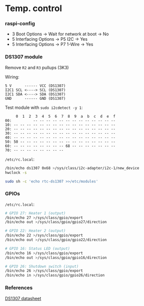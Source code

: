 Temp. control
=============

### raspi-config
* 3 Boot Options -> Wait for network at boot -> No
* 5 Interfacing Options -> P5 I2C -> Yes
* 5 Interfacing Options -> P7 1-Wire -> Yes

### DS1307 module
Remove `R2` and `R3` pullups (3K3)

Wiring:
```
5 V      ------ VCC (DS1307)
I2C1 SCL <----> SCL (DS1307)
I2C1 SDA <----> SDA (DS1307)
GND      ------ GND (DS1307)
```

Test module with `sudo i2cdetect -y 1`:
```
     0  1  2  3  4  5  6  7  8  9  a  b  c  d  e  f
00:          -- -- -- -- -- -- -- -- -- -- -- -- -- 
10: -- -- -- -- -- -- -- -- -- -- -- -- -- -- -- -- 
20: -- -- -- -- -- -- -- -- -- -- -- -- -- -- -- -- 
30: -- -- -- -- -- -- -- -- -- -- -- -- -- -- -- -- 
40: -- -- -- -- -- -- -- -- -- -- -- -- -- -- -- -- 
50: 50 -- -- -- -- -- -- -- -- -- -- -- -- -- -- -- 
60: -- -- -- -- -- -- -- -- 68 -- -- -- -- -- -- -- 
70: -- -- -- -- -- -- -- --                        
```

`/etc/rc.local`:
```sh
/bin/echo ds1307 0x68 >/sys/class/i2c-adapter/i2c-1/new_device
hwclock -s
```

```sh
sudo sh -c 'echo rtc-ds1307 >>/etc/modules'
```

### GPIOs
`/etc/rc.local`:
```sh
# GPIO 27: Heater 1 (output)
/bin/echo 27 >/sys/class/gpio/export
/bin/echo out >/sys/class/gpio/gpio27/direction

# GPIO 22: Heater 2 (output)
/bin/echo 22 >/sys/class/gpio/export
/bin/echo out >/sys/class/gpio/gpio22/direction

# GPIO 16: Status LED (output)
/bin/echo 16 >/sys/class/gpio/export
/bin/echo out >/sys/class/gpio/gpio16/direction

# GPIO 26: Shutdown switch (input)
/bin/echo 26 >/sys/class/gpio/export
/bin/echo in >/sys/class/gpio/gpio26/direction
```

### References
[DS1307 datasheet](https://datasheets.maximintegrated.com/en/ds/DS1307.pdf)
